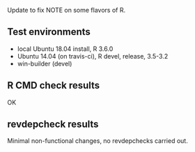 Update to fix NOTE on some flavors of R.

## Test environments

* local Ubuntu 18.04 install, R 3.6.0
* Ubuntu 14.04 (on travis-ci), R devel, release, 3.5-3.2
* win-builder (devel)

## R CMD check results

OK

## revdepcheck results

Minimal non-functional changes, no revdepchecks carried out.
